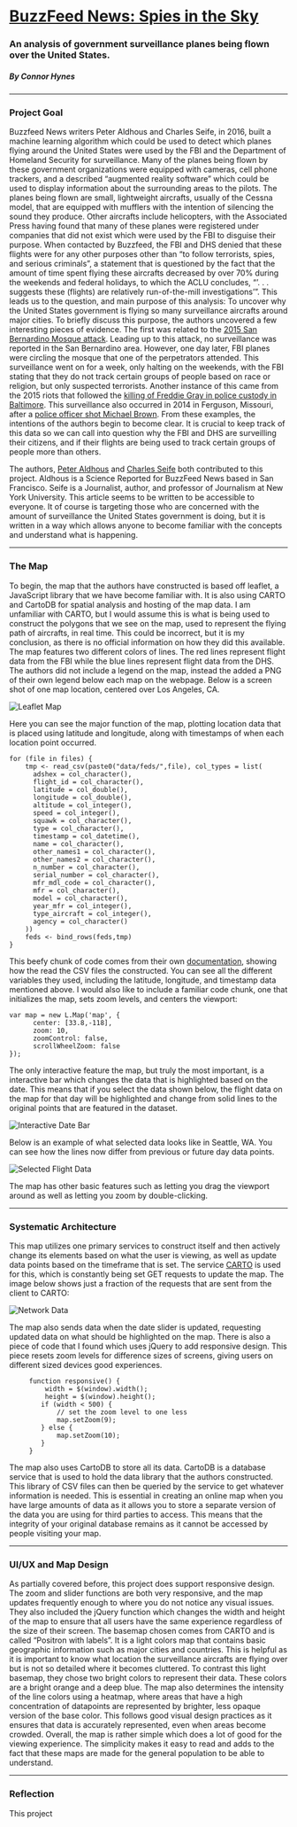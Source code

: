 # [**BuzzFeed News: Spies in the Sky**](https://www.buzzfeednews.com/article/peteraldhous/spies-in-the-skies#.djN0KpK6m)
### An analysis of government surveillance planes being flown over the United States.
##### By Connor Hynes
----
### **Project Goal**

Buzzfeed News writers Peter Aldhous and Charles Seife, in 2016, built a machine
learning algorithm which could be used to detect which planes flying around the
United States were used by the FBI and the Department of Homeland Security for
surveillance. Many of the planes being flown by these government organizations
were equipped with cameras, cell phone trackers, and a described “augmented
reality software” which could be used to display information about the
surrounding areas to the pilots. The planes being flown are small, lightweight
aircrafts, usually of the Cessna model, that are equipped with mufflers with the
intention of silencing the sound they produce. Other aircrafts include
helicopters, with the Associated Press having found that many of these planes
were registered under companies that did not exist which were used by the FBI to
disguise their purpose. When contacted by Buzzfeed, the FBI and DHS denied that
these flights were for any other purposes other than “to follow terrorists,
spies, and serious criminals”, a statement that is questioned by the fact that
the amount of time spent flying these aircrafts decreased by over 70% during the
weekends and federal holidays, to which the ACLU concludes, “’. . . suggests
these (flights) are relatively run-of-the-mill investigations’”. This leads us
to the question, and main purpose of this analysis: To uncover why the United
States government is flying so many surveillance aircrafts around major cities.
To briefly discuss this purpose, the authors uncovered a few interesting pieces
of evidence. The first was related to the [2015 San Bernardino Mosque attack](https://en.wikipedia.org/wiki/2015_San_Bernardino_attack). Leading up to this
attack, no surveillance was reported in the San Bernardino area. However, one
day later, FBI planes were circling the mosque that one of the perpetrators
attended. This surveillance went on for a week, only halting on the weekends,
with the FBI stating that they do not track certain groups of people based on
race or religion, but only suspected terrorists. Another instance of this came
from the 2015 riots that followed the [killing of Freddie Gray in police custody
in Baltimore](https://en.wikipedia.org/wiki/Death_of_Freddie_Gray). This
surveillance also occurred in 2014 in Ferguson, Missouri, after a [police officer
shot Michael Brown](https://en.wikipedia.org/wiki/Shooting_of_Michael_Brown).
From these examples, the intentions of the authors begin to become clear. It is
crucial to keep track of this data so we can call into question why the FBI and
DHS are surveilling their citizens, and if their flights are being used to track
certain groups of people more than others.

The authors, [Peter Aldhous](https://www.buzzfeednews.com/author/peteraldhous) and [Charles Seife](https://www.buzzfeednews.com/author/cgseife) both contributed to this project.
Aldhous is a Science Reported for BuzzFeed News based in San Francisco. Seife is
a Journalist, author, and professor of Journalism at New York University. This
article seems to be written to be accessible to everyone. It of course is
targeting those who are concerned with the amount of surveillance the United
States government is doing, but it is written in a way which allows anyone to
become familiar with the concepts and understand what is happening.

---
### **The Map**

To begin, the map that the authors have constructed is based off leaflet, a
JavaScript library that we have become familiar with. It is also using CARTO and
CartoDB for spatial analysis and hosting of the map data. I am unfamiliar with
CARTO, but I would assume this is what is being used to construct the polygons
that we see on the map, used to represent the flying path of aircrafts, in real
time. This could be incorrect, but it is my conclusion, as there is no official
information on how they did this available. The map features two different
colors of lines. The red lines represent flight data from the FBI while the blue
lines represent flight data from the DHS. The authors did not include a legend
on the map, instead the added a PNG of their own legend below each map on the
webpage. Below is a screen shot of one map location, centered over Los Angeles,
CA.

![](img/img1.PNG "Leaflet Map")

Here you can see the major function of the map, plotting location data that is
placed using latitude and longitude, along with timestamps of when each location
point occurred.

    for (file in files) {
        tmp <- read_csv(paste0("data/feds/",file), col_types = list(
          adshex = col_character(),
          flight_id = col_character(),
          latitude = col_double(),
          longitude = col_double(),
          altitude = col_integer(),
          speed = col_integer(),
          squawk = col_character(),
          type = col_character(),
          timestamp = col_datetime(),
          name = col_character(),
          other_names1 = col_character(),
          other_names2 = col_character(),
          n_number = col_character(),
          serial_number = col_character(),
          mfr_mdl_code = col_character(),
          mfr = col_character(),
          model = col_character(),
          year_mfr = col_integer(),
          type_aircraft = col_integer(),
          agency = col_character()
        ))
        feds <- bind_rows(feds,tmp)
    }

This beefy chunk of code comes from their own [documentation](https://buzzfeednews.github.io/2016-04-federal-surveillance-planes/analysis.html),
showing how the read the CSV files the constructed. You can see all the
different variables they used, including the latitude, longitude, and timestamp
data mentioned above. I would also like to include a familiar code chunk, one
that initializes the map, sets zoom levels, and centers the viewport:

    var map = new L.Map('map', {
          center: [33.8,-118],
          zoom: 10,
          zoomControl: false,
          scrollWheelZoom: false
    });

The only interactive feature the map, but truly the most important, is a
interactive bar which changes the data that is highlighted based on the date.
This means that if you select the data shown below, the flight data on the map
for that day will be highlighted and change from solid lines to the original
points that are featured in the dataset.

![](img/img2.PNG "Interactive Date Bar")

Below is an example of what selected data looks like in Seattle, WA. You can see
how the lines now differ from previous or future day data points.

![](img/img3.PNG "Selected Flight Data")

The map has other basic features such as letting you drag the viewport around as
well as letting you zoom by double-clicking.

---
### **Systematic Architecture**

This map utilizes one primary services to construct itself and then actively
change its elements based on what the user is viewing, as well as update data
points based on the timeframe that is set. The service [CARTO](https://carto.com/) is used for this, which is constantly being set GET
requests to update the map. The image below shows just a fraction of the
requests that are sent from the client to CARTO:

![](img/img4.PNG "Network Data")

The map also sends data when the date slider is updated, requesting updated data
on what should be highlighted on the map. There is also a piece of code that I
found which uses jQuery to add responsive design. This piece resets zoom levels
for difference sizes of screens, giving users on different sized devices good
experiences.

         function responsive() {
			 width = $(window).width();
			 height = $(window).height();
			if (width < 500) {
				// set the zoom level to one less
				map.setZoom(9);
			} else {
				map.setZoom(10);
			}
		 }

The map also uses CartoDB to store all its data. CartoDB is a database service
that is used to hold the data library that the authors constructed. This library
of CSV files can then be queried by the service to get whatever information is
needed. This is essential in creating an online map when you have large amounts
of data as it allows you to store a separate version of the data you are using
for third parties to access. This means that the integrity of your original
database remains as it cannot be accessed by people visiting your map.

---
### **UI/UX and Map Design**

As partially covered before, this project does support responsive design. The
zoom and slider functions are both very responsive, and the map updates
frequently enough to where you do not notice any visual issues. They also
included the jQuery function which changes the width and height of the map to
ensure that all users have the same experience regardless of the size of their
screen. The basemap chosen comes from CARTO and is called “Positron with
labels”. It is a light colors map that contains basic geographic information
such as major cities and countries. This is helpful as it is important to know
what location the surveillance aircrafts are flying over but is not so detailed
where it becomes cluttered. To contrast this light basemap, they chose two
bright colors to represent their data. These colors are a bright orange and a
deep blue. The map also determines the intensity of the line colors using a
heatmap, where areas that have a high concentration of datapoints are
represented by brighter, less opaque version of the base color. This follows
good visual design practices as it ensures that data is accurately represented,
even when areas become crowded. Overall, the map is rather simple which does a
lot of good for the viewing experience. The simplicity makes it easy to read and
adds to the fact that these maps are made for the general population to be able
to understand.

---
### **Reflection**

This project
